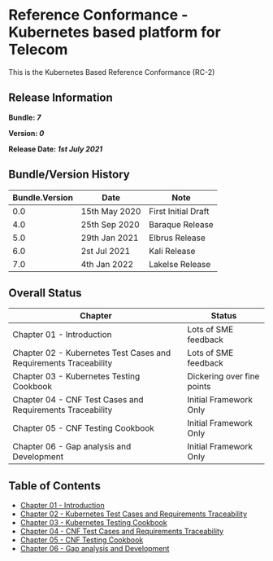 # Reference Conformance - Kubernetes based platform for Telecom

This is the Kubernetes Based Reference Conformance (RC-2)

## Release Information
**Bundle: _7_**

**Version: _0_**

**Release Date: _1st July 2021_**

## Bundle/Version History

| Bundle.Version    | Date          | Note
| ---               | ---           | ---                   |
| 0.0               | 15th May 2020 | First Initial Draft   |
| 4.0               | 25th Sep 2020 | Baraque Release       |
| 5.0               | 29th Jan 2021 | Elbrus Release        |
| 6.0               | 2st Jul 2021  | Kali Release          |
| 7.0               | 4th Jan 2022  | Lakelse Release       |

## Overall Status

| Chapter | Status |
| --- | --- |
| Chapter 01 - Introduction                                                 | Lots of SME feedback       |
| Chapter 02 - Kubernetes Test Cases and Requirements Traceability          | Lots of SME feedback       |
| Chapter 03 - Kubernetes Testing Cookbook                                  | Dickering over fine points |
| Chapter 04 - CNF Test Cases and Requirements Traceability                 | Initial Framework Only     |
| Chapter 05 - CNF Testing Cookbook                                         | Initial Framework Only     |
| Chapter 06 - Gap analysis and Development                                 | Initial Framework Only     |

## Table of Contents
* [Chapter 01 - Introduction](chapters/chapter01.md)
* [Chapter 02 - Kubernetes Test Cases and Requirements Traceability](chapters/chapter02.md)
* [Chapter 03 - Kubernetes Testing Cookbook](chapters/chapter03.md)
* [Chapter 04 - CNF Test Cases and Requirements Traceability](chapters/chapter04.md)
* [Chapter 05 - CNF Testing Cookbook](chapters/chapter05.md)
* [Chapter 06 - Gap analysis and Development](chapters/chapter06.md)
